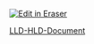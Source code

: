 <p><a target="_blank" href="https://app.eraser.io/workspace/E8ehepdmSsrw4k4EXlwK" id="edit-in-eraser-github-link"><img alt="Edit in Eraser" src="https://firebasestorage.googleapis.com/v0/b/second-petal-295822.appspot.com/o/images%2Fgithub%2FOpen%20in%20Eraser.svg?alt=media&amp;token=968381c8-a7e7-472a-8ed6-4a6626da5501"></a></p>

[﻿LLD-HLD-Document](https://app.eraser.io/workspace/xDlTUArxvInA1UnMiYa8) 



<!--- Eraser file: https://app.eraser.io/workspace/E8ehepdmSsrw4k4EXlwK --->